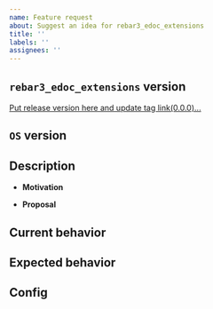 ```yaml
---
name: Feature request
about: Suggest an idea for rebar3_edoc_extensions
title: ''
labels: ''
assignees: ''
---
```


## `rebar3_edoc_extensions` version
[Put release version here and update tag link(0.0.0)...](https://github.com/vkatsuba/rebar3_edoc_extensions.git)

## `OS` version
<!-- Put the `OS` version ... -->

## Description
* **Motivation**
<!-- (Optional)Describe motivation ... -->
* **Proposal**
<!-- (Optional)Describe proposal of the solution ... -->

## Current behavior
<!-- (Optional)Describe current behavior ... -->

## Expected behavior
<!-- (Optional)Describe expected behavior ... -->

## Config
<!-- (Optional)Put configuration ... -->
